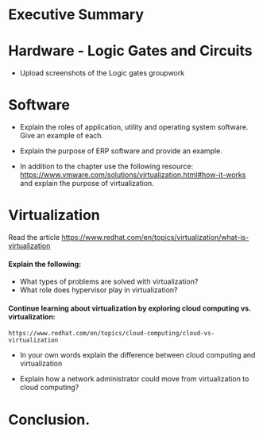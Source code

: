 # Executive Summary

# Hardware - Logic Gates and Circuits
* Upload screenshots of the Logic gates groupwork

# Software 
* Explain the roles of application, utility and operating system software. Give an example of each. 

* Explain the purpose of ERP software and provide an example. 

* In addition to the chapter use the following resource:  https://www.vmware.com/solutions/virtualization.html#how-it-works
and explain the purpose of virtualization. 

# Virtualization

Read the article 
https://www.redhat.com/en/topics/virtualization/what-is-virtualization

#### Explain the following: 
* What types of problems are solved with virtualization? 
* What role does hypervisor play in virtualization? 

#### Continue learning about virtualization by exploring cloud computing vs. virtualization: 
    https://www.redhat.com/en/topics/cloud-computing/cloud-vs-virtualization  
 
* In your own words explain the difference between cloud computing and virtualization  

* Explain how a network administrator could move from virtualization to cloud computing? 
 
# Conclusion.
